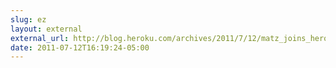 ```yaml
---
slug: ez
layout: external
external_url: http://blog.heroku.com/archives/2011/7/12/matz_joins_heroku/
date: 2011-07-12T16:19:24-05:00
---
```


